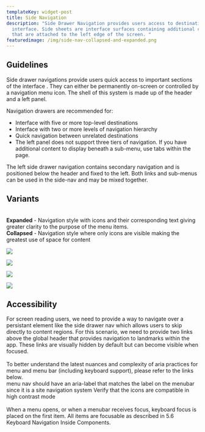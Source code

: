 ```yaml
---
templateKey: widget-post
title: Side Navigation
description: "Side Drawer Navigation provides users access to destinations in an
  interface. Side sheets are interface surfaces containing additional content
  that are attached to the left edge of the screen. "
featuredimage: /img/side-nav-collapsed-and-expanded.png
---
```

## **G﻿uidelines**

Side drawer navigations provide users quick access to important sections of the interface . They can either be permanently on-screen or controlled by a navigation menu icon. The shell of this system is made up of the header and a left panel.

Navigation drawers are recommended for:

* Interface with five or more top-level destinations
* Interface with two or more levels of navigation hierarchy
* Quick navigation between unrelated destinations
* The left panel does not support three tiers of navigation. If you have additional content to display beneath a sub-menu, use tabs within the page.

The left side drawer navigation contains secondary navigation and is positioned below the header and fixed to the left. Both links and sub-menus can be used in the side-nav and may be mixed together.



## **V﻿ariants**

\
**Expanded** - Navigation style with icons and their corresponding text giving greater clarity to the purpose of the menu items.\
**Collapsed** - Navigation style where only icons are visible making the greatest use of space for content

![](/img/side-nav-collapsed-and-expanded.png)

![](/img/o-icons.png)

![](/img/side-nav-with-links.png)

![](/img/side-nav-with-tooltip.png)

## **A﻿ccessibility**

For screen reading users, we need to provide a way to navigate over a persistant element like the side drawer nav which allows users to skip directly to content regions. For this scenario, we need to provide two links above the global header that provides navigation to landmarks within the app. These links are visually hidden by default but can become visible when focused.\
\
To better understand the latest nuances and complexity of aria practices for menu and menu bar (including keyboard support), please refer to the links below.\
menu nav should have an aria-label that matches the label on the menubar since it is a site navigation system Verify that the icons are compatible in high contrast mode\
\
When a menu opens, or when a menubar receives focus, keyboard focus is placed on the first item. All items are focusable as described in 5.6 Keyboard Navigation Inside Components.